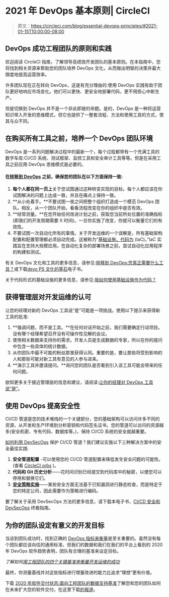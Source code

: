 # 2021 年 DevOps 基本原则| CircleCI

> 原文：<https://circleci.com/blog/essential-devops-principles/#2021-01-15T10:00:00-08:00>

## DevOps 成功工程团队的原则和实践

欢迎阅读 CircleCI 指南，了解领导高绩效开发团队的基本原则。在本指南中，您将找到相关资源来帮助您的团队培养 DevOps 文化，从而做出明智的决策并最大限度地提高运营效率。

许多团队现在正在转向 DevOps，这是有充分理由的:使用 DevOps 实践有助于团队更好地响应市场变化。他们可以更快、更安全地部署代码，更不用担心中断生产。

但是切换到 DevOps 并不是一个非此即彼的命题。是的，DevOps 是一种将运营知识带入开发的思维模式，但它也提供了一整套流程、方法和使用工具的方式，使其与众不同。

## 在购买所有工具之前，培养一个 DevOps 团队环境

DevOps 是一系列问题解决过程中的最新一个，每个过程都带有一个充满工具的数字车库:CI/CD 系统、测试框架、监控工具和安全审计工具等等。但是在采用工具之前应用 DevOps 思维模式是必要的。

#### 在[转移到 DevOps](https://circleci.com/blog/what-tools-do-you-need-to-do-devops/) 之前，确保您的团队在以下方面保持一致:

1.  **每个人都在同一页上**关于您试图通过这种转变实现的目标。每个人都应该在你试图解决的问题上达成一致，并且在痛点上保持一致。
2.  **从小处着手。**不要试图一夜之间把整个组织打造成一个模范 DevOps 团队。相反，从一个团队开始，看看流程改变在你的组织中是否有效。
3.  **经常测量。**在您开始任何改进计划之前，获取您当前所处位置的准确指标(即我们的开发周期需要 X 时间)。一旦你实施了改变，你就可以衡量它们的有效性。
4.  不要试图一次自动化所有的事情。关于开发运维的一个误解是，所有基础架构配置和配置管理都必须自动完成。这被称为“[基础设施，代码为](https://circleci.com/blog/an-intro-to-infrastructure-as-code/) (IaC)。”IaC 实践旨在支持大规模应用。在自动化复杂的部署场景之前，尝试自动化应用程序的构建和测试。

有关 DevOps 文化和工具的更多信息，请参见:[转移到 DevOps:您真正需要什么工具？](https://circleci.com/blog/what-tools-do-you-need-to-do-devops/)或下载[devo PS 文化的基石](https://circleci.com/resources/devops-culture-ebook/)电子书。

关于代码形式的基础设施的更多信息，请参见:[我如何使用基础设施作为代码？](https://circleci.com/blog/how-do-i-iac/)

## 获得管理层对开发运维的认可

让您的经理对新的 DevOps 工具说“是”可能是一项挑战。使用以下提示来获得新工具的批准:

1.  **强调问题，而不是工具。**在任何对话开始之前，我们需要确定行动项目。没有哪个经理希望召开没有可操作性见解的会议。
2.  使用相关数据来支持你的需求。开发人员是生成数据的专家，所以在你的提问中包含一些具体的统计数据。
3.  从你团队中最不可能的粉丝那里获得认同。重要的是，要让那些将受到影响的人和那些可能对新工具有意见的人参与进来。
4.  **演示工具并邀请提问。**询问您的团队是否看到引入该工具可能会带来的任何问题。

欲知更多关于接近管理层的信息和建议，请阅读:[让你的经理对 DevOps 工具说“是”](https://circleci.com/blog/getting-your-manager-to-say-yes-to-devops-tools/)。

## 使用 DevOps 提高安全性

CI/CD 管道是您的技术堆栈的一个关键部分，您的基础架构可以访问许多不同的资源，从开发和生产环境到分析密钥和代码签名证书。您的管道可以访问的资源越多(安全机密、专有代码、数据库等。)，保持 CI/CD 系统的安全就越重要。

[如何利用 DevSecOps](https://circleci.com/blog/security-best-practices-for-ci-cd/) 保护 CI/CD 管道？我们建议实施以下三种解决方案中的安全最佳实践:

1.  **安全管道配置** -可以使用您的 CI/CD 管道配置来降低发生安全问题的可能性。(查看 [CircleCI orbs](https://circleci.com/blog/devsecops-and-circleci-orbs-security-focused-ci-cd-best-practices/) )。
2.  **代码和 Git 历史分析**——花时间识别已经提交到代码库中的秘密，以便您可以停用和替换它们。
3.  [**安全策略实施**](https://circleci.com/blog/three-rules-for-turning-devops-into-devsecops/)——某些安全方面无法基于已知漏洞进行静态检查，而是特定于您的特定公司，因此需要作为策略进行编码。

要了解关于采用 DevSecOps 方法的更多信息，请下载本电子书，[CI/CD 安全和 DevSecOps](https://circleci.com/blog/security-best-practices-for-ci-cd/) 终极指南。

## 为你的团队设定有意义的开发目标

当谈到团队成功时，找到正确的 [DevOps 指标来衡量](https://circleci.com/blog/engineering-metrics/)是至关重要的。虽然没有每个团队都应该向往的通用标准，但我们的数据和我们在我们的平台上看到的 2020 年 DevOps 软件趋势表明，团队有合理的基准来设定目标。

*了解如何[用工程团队的四个关键基准来衡量开发运维的成功](https://circleci.com/blog/how-to-measure-devops-success-4-key-metrics/)*

最终，你测量基线并对这些指标进行增量改进的能力比追求“理想”更有价值。

下载 [2020 年软件交付状态:面向工程团队的数据支持基准](https://circleci.com/resources/2020-state-of-software-delivery/)了解您和您的团队如何在未来扩大您的软件交付。在这里下载[的报道](https://circleci.com/resources/2020-state-of-software-delivery/)。
